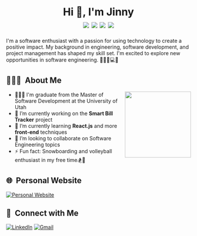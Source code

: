<h1 align="center">Hi 👋, I'm Jinny
  <div style="text-align: center;">
    <img src="https://img.shields.io/badge/-C++-00599C?style=flat-square&logo=c%2B%2B&logoColor=white" style="display: inline-block;" /> 
    <img src="https://img.shields.io/badge/-Java-007396?style=flat-square&logo=java&logoColor=white" style="display: inline-block;" /> 
    <img src="https://img.shields.io/badge/-Python-3776AB?style=flat-square&logo=python&logoColor=white" style="display: inline-block;" />
    <img src="https://img.shields.io/badge/-JavaScript-F7DF1E?style=flat-square&logo=javascript&logoColor=black" style="display: inline-block;" /> 
  </div>
</h1>

I'm a software enthusiast with a passion for using technology to create a positive impact. My background in engineering, software development, and project management has shaped my skill set. I'm excited to explore new opportunities in software engineering. 👩🏻‍🎓💻🔥

## 👨🏻‍💻 &nbsp;About Me 
<img align="right" width="180" src="https://camo.githubusercontent.com/5124bc64baa72108c343f25e8d9dd1680c99d2b9559b5b313c43761dd48ca743/68747470733a2f2f63646e2e6a7364656c6976722e6e65742f67682f73756e3032323553554e2f73756e3032323553554e2f6173736574732f696d616765732f617374726f6e6175742e706e67">

- 👩🏻‍💻 I'm graduate from the Master of Software Development at the University of Utah
- 🔭 I’m currently working on the **Smart Bill Tracker** project
- 🌱 I’m currently learning **React.js** and more **front-end** techniques
- 👯 I’m looking to collaborate on Software Engineering topics
- ⚡ Fun fact: Snowboarding and volleyball enthusiast in my free time🏂🏐

## 🌐 &nbsp;Personal Website
  [![Personal Website](https://img.shields.io/badge/Personal%20Website-%2312100E.svg?style=flat&logo=google-chrome&logoColor=white)]([https://your-website-url.com](https://j2695203.github.io/))

## 🤝 &nbsp;Connect with Me

  [![LinkedIn](https://img.shields.io/badge/LinkedIn-%230077B5.svg?logo=linkedin&logoColor=white)](https://linkedin.com/in/jinny-jeng) 
  [![Gmail](https://img.shields.io/badge/Gmail-%23D14836.svg?logo=gmail&logoColor=white)](mailto:j2695203@gmail.com)
